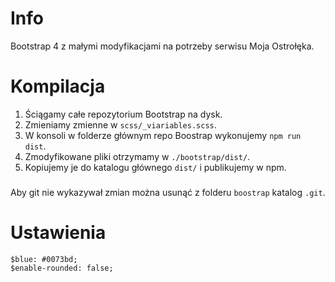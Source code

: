 # Info

Bootstrap 4 z małymi modyfikacjami na potrzeby serwisu Moja Ostrołęka.

# Kompilacja

1. Ściągamy całe repozytorium Bootstrap na dysk.
1. Zmieniamy zmienne w `scss/_viariables.scss`.
1. W konsoli w folderze głównym repo Boostrap wykonujemy `npm run dist`.
1. Zmodyfikowane pliki otrzymamy w `./bootstrap/dist/`.
1. Kopiujemy je do katalogu głównego `dist/` i publikujemy w npm.

###
Aby git nie wykazywał zmian można usunąć z folderu `boostrap` katalog `.git`.

# Ustawienia

```
$blue: #0073bd;
$enable-rounded: false;
```
